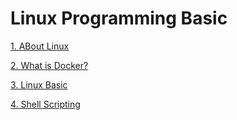 # Linux Programming Basic

[1. ABout Linux](1%20%20리눅스란?.md)

[2. What is Docker?](2%20도커란?.md)

[3. Linux Basic](3%20리눅스%20기초%20명령어.md)

[4. Shell Scripting](4%20셸%20스크립팅%20명령어.md)